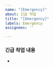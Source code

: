 ```yaml
---
name: "[Emergency]"
about: 긴급 작업
title: "[Emergency]"
labels: Emergency
assignees: ''

---
```


### 긴급 작업 내용
-

